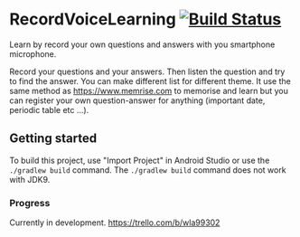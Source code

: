 # RecordVoiceLearning  [![Build Status](https://travis-ci.org/nspu/RecordVoiceLearning.svg?branch=master)](https://travis-ci.org/nspu/RecordVoiceLearning)
Learn by record your own questions and answers with you smartphone microphone. 

Record your questions and your answers. Then listen the question and try to find the answer. 
You can make different list for different theme.
It use the same method as https://www.memrise.com to memorise and learn but you can register your own question-answer for anything (important date, periodic table etc ...).


## Getting started

To build this project, use "Import Project" in Android Studio or use the `./gradlew build` command.
The `./gradlew build` command does not work with JDK9.

### Progress
Currently in development. https://trello.com/b/wla99302
